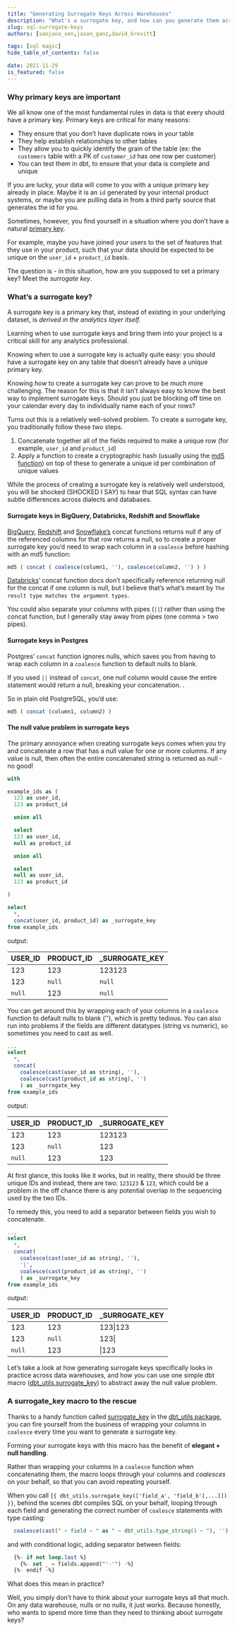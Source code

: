```yaml
---
title: "Generating Surrogate Keys Across Warehouses"
description: "What's a surrogate key, and how can you generate them across BigQuery, Databricks, Redshift, Snowflake and other data warehouses?"
slug: sql-surrogate-keys
authors: [sanjana_sen,jason_ganz,david_krevitt] 

tags: [sql magic]
hide_table_of_contents: false

date: 2021-11-29
is_featured: false
---
```


### Why primary keys are important

We all know one of the most fundamental rules in data is that every <Term id="table" /> should have a primary key. Primary keys are critical for many reasons:

* They ensure that you don’t have duplicate rows in your table
* They help establish relationships to other tables
* They allow you to quickly identify the grain of the table (ex: the `customers` table with a PK of `customer_id` has one row per customer)
* You can test them in dbt, to ensure that your data is complete and unique

<!--truncate-->

If you are lucky, your data will come to you with a unique primary key already in place. Maybe it is an `id` generated by your internal product systems, or maybe you are pulling data in from a third party source that generates the id for you. 

Sometimes, however, you find yourself in a situation where you don’t have a natural [primary key](/blog/primary-key-testing). 

For example, maybe you have joined your users to the set of features that they use in your product, such that your data should be expected to be unique on the `user_id` + `product_id` basis. 

The question is - in this situation, how are you supposed to set a primary key? Meet the _surrogate key_.

<WistiaVideo id="anuo7x4w3a" />

### What’s a surrogate key?

A surrogate key is a primary key that, instead of existing in your underlying dataset, is _derived in the analytics layer itself._ 

Learning when to use surrogate keys and bring them into your project is a critical skill for any analytics professional. 

Knowing when to use a surrogate key is actually quite easy: you should have a surrogate key on any table that doesn’t already have a unique primary key.

Knowing _how_ to create a surrogate key can prove to be much more challenging. The reason for this is that it isn’t always easy to know the best way to implement surrogate keys. Should you just be blocking off time on your calendar every day to individually name each of your rows?

Turns out this is a relatively well-solved problem. To create a surrogate key, you traditionally follow these two steps.

1. Concatenate together all of the fields required to make a unique row (for example, `user_id` and `product_id`)
2. Apply a function to create a cryptographic hash (usually using the [md5 function](https://blog.getdbt.com/the-most-underutilized-function-in-sql/)) on top of these to generate a unique id per combination of unique values

While the process of creating a surrogate key is relatively well understood, you will be shocked (SHOCKED I SAY) to hear that SQL syntax can have subtle differences across dialects and databases. 

#### Surrogate keys in BigQuery, Databricks, Redshift and Snowflake

[BigQuery](https://cloud.google.com/bigquery/docs/reference/standard-sql/string_functions#concat), [Redshift](https://docs.aws.amazon.com/redshift/latest/dg/r_CONCAT.html) and [Snowflake’s](https://docs.snowflake.com/en/sql-reference/functions/concat.html) concat functions returns null if any of the referenced columns for that row returns a null, so to create a proper surrogate key you’d need to wrap each column in a `coalesce` before hashing with an md5 function:

```sql
md5 ( concat ( coalesce(column1, ''), coalesce(column2, '') ) )
```

[Databricks](https://docs.databricks.com/sql/language-manual/functions/concat.html)’ concat function docs don’t specifically reference returning null for the concat if one column is null, but I believe that’s what’s meant by `The result type matches the argument types`.

You could also separate your columns with pipes (`||`) rather than using the concat function, but I generally stay away from pipes (one comma > two pipes).


#### Surrogate keys in Postgres

Postgres’ `concat` function ignores nulls, which saves you from having to wrap each column in a `coalesce` function to default nulls to blank.  

If you used `||` instead of `concat`, one _null_ column would cause the entire statement would return a null, breaking your concatenation.  .

So in plain old PostgreSQL, you’d use:

```sql
md5 ( concat (column1, column2) )
```


#### The null value problem in surrogate keys
The primary annoyance when creating surrogate keys comes when you try and concatenate a row that has a null value for one or more columns.  If any value is null, then often the entire concatenated string is returned as null - no good! 
```sql
with 

example_ids as (
  123 as user_id,
  123 as product_id

  union all

  select
  123 as user_id,
  null as product_id

  union all

  select
  null as user_id,
  123 as product_id

)

select
  *,
  concat(user_id, product_id) as _surrogate_key
from example_ids
```
output:

| USER_ID | PRODUCT_ID | _SURROGATE_KEY |
|---------|------------|----------------|
| 123     | 123        | 123123         |
| 123     | `null`     | `null`         |
| `null`  | 123        | `null`         |


You can get around this by wrapping each of your columns in a `coalesce` function to default nulls to blank (''), which is pretty tedious.  You can also run into problems if the fields are different datatypes (string vs numeric), so sometimes you need to cast as well.

```sql
...
select
  *,
  concat(
    coalesce(cast(user_id as string), ''),
    coalesce(cast(product_id as string), '')
    ) as _surrogate_key
from example_ids
```
output:

| USER_ID | PRODUCT_ID | _SURROGATE_KEY |
|---------|------------|----------------|
| 123     | 123        | 123123         |
| 123     | `null`     | 123            |
| `null`  | 123        | 123            |

At first glance, this looks like it works, but in reality, there should be three unique IDs and instead, there are two: `123123` & `123`, which could be a problem in the off chance there is any potential overlap in the sequencing used by the two IDs.

To remedy this, you need to add a separator between fields you wish to concatenate.

```sql
...
select
  *,
  concat(
    coalesce(cast(user_id as string), ''),
    '|',
    coalesce(cast(product_id as string), '')
    ) as _surrogate_key
from example_ids
```
output:

| USER_ID | PRODUCT_ID | _SURROGATE_KEY |
|---------|------------|----------------|
| 123     | 123        | 123\|123       |
| 123     | `null`     | 123\|          |
| `null`  | 123        | \|123          |


Let’s take a look at how generating surrogate keys specifically looks in practice across data warehouses, and how you can use one simple dbt macro ([dbt_utils.surrogate_key](https://github.com/dbt-labs/dbt-utils#surrogate_key-source)) to abstract away the null value problem.


### A surrogate_key macro to the rescue

Thanks to a handy function called [surrogate_key](https://github.com/dbt-labs/dbt-utils#surrogate_key-source) in the [dbt_utils package](https://hub.getdbt.com/dbt-labs/dbt_utils/latest/), you can fire yourself from the business of wrapping your columns in `coalesce` every time you want to generate a surrogate key.

Forming your surrogate keys with this macro has the benefit of **elegant + <Term id="dry" /> null handling**. 

Rather than wrapping your columns in a `coalesce` function when concatenating them, the macro loops through your columns and _coalesces_ on your behalf, so that you can avoid repeating yourself.

When you call `{{ dbt_utils.surrogate_key(['field_a', 'field_b'[,...]]) }}`, behind the scenes dbt compiles SQL on your behalf, looping through each field and generating the correct number of `coalesce` statements with type casting:

```sql
  coalesce(cast(" ~ field ~ " as " ~ dbt_utils.type_string() ~ "), '')
```

and with conditional logic, adding separator between fields:

```sql
  {%- if not loop.last %}
    {%- set _ = fields.append("'-'") -%}
  {%- endif -%}
```

What does this mean in practice? 

Well, you simply don’t have to think about your surrogate keys all that much. On any data warehouse, nulls or no nulls, it just works. Because honestly, who wants to spend more time than they need to thinking about surrogate keys?
